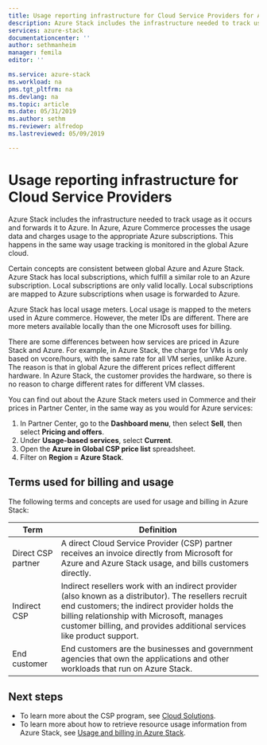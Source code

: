 ```yaml
---
title: Usage reporting infrastructure for Cloud Service Providers for Azure Stack | Microsoft Docs
description: Azure Stack includes the infrastructure needed to track usage for tenants serviced by a Cloud Service Provider (CSP) as it occurs and forwards it to Azure.
services: azure-stack
documentationcenter: ''
author: sethmanheim
manager: femila
editor: ''

ms.service: azure-stack
ms.workload: na
pms.tgt_pltfrm: na
ms.devlang: na
ms.topic: article
ms.date: 05/31/2019
ms.author: sethm
ms.reviewer: alfredop
ms.lastreviewed: 05/09/2019

---
```


# Usage reporting infrastructure for Cloud Service Providers

Azure Stack includes the infrastructure needed to track usage as it occurs and forwards it to Azure. In Azure, Azure Commerce processes the usage data and charges usage to the appropriate Azure subscriptions. This happens in the same way usage tracking is monitored in the global Azure cloud.

Certain concepts are consistent between global Azure and Azure Stack. Azure Stack has local subscriptions, which fulfill a similar role to an Azure subscription. Local subscriptions are only valid locally. Local subscriptions are mapped to Azure subscriptions when usage is forwarded to Azure.

Azure Stack has local usage meters. Local usage is mapped to the meters used in Azure commerce. However, the meter IDs are different. There are more meters available locally than the one Microsoft uses for billing.

There are some differences between how services are priced in Azure Stack and Azure. For example, in Azure Stack, the charge for VMs is only based on vcore/hours, with the same rate for all VM series, unlike Azure. The reason is that in global Azure the different prices reflect different hardware. In Azure Stack, the customer provides the hardware, so there is no reason to charge different rates for different VM classes.

You can find out about the Azure Stack meters used in Commerce and their prices in Partner Center, in the same way as you would for Azure services:

1. In Partner Center, go to the **Dashboard menu**, then select **Sell**, then select **Pricing and offers**.
2. Under **Usage-based services**, select **Current**.
3. Open the **Azure in Global CSP price list** spreadsheet.
4. Filter on **Region = Azure Stack**.

## Terms used for billing and usage

The following terms and concepts are used for usage and billing in Azure Stack:

| Term | Definition |
| --- | --- |
| Direct CSP partner | A direct Cloud Service Provider (CSP) partner receives an invoice directly from Microsoft for Azure and Azure Stack usage, and bills customers directly. |
| Indirect CSP | Indirect resellers work with an indirect provider (also known as a distributor). The resellers recruit end customers; the indirect provider holds the billing relationship with Microsoft, manages customer billing, and provides additional services like product support. |
| End customer | End customers are the businesses and government agencies that own the applications and other workloads that run on Azure Stack. |

## Next steps

- To learn more about the CSP program, see [Cloud Solutions](https://partner.microsoft.com/solutions/microsoft-cloud-solutions).
- To learn more about how to retrieve resource usage information from Azure Stack, see [Usage and billing in Azure Stack](azure-stack-billing-and-chargeback.md).
